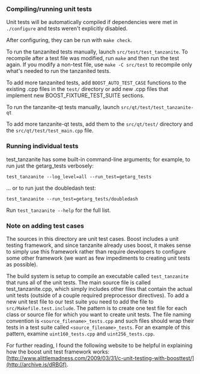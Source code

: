 ### Compiling/running unit tests

Unit tests will be automatically compiled if dependencies were met in `./configure`
and tests weren't explicitly disabled.

After configuring, they can be run with `make check`.

To run the tanzanited tests manually, launch `src/test/test_tanzanite`. To recompile
after a test file was modified, run `make` and then run the test again. If you
modify a non-test file, use `make -C src/test` to recompile only what's needed
to run the tanzanited tests.

To add more tanzanited tests, add `BOOST_AUTO_TEST_CASE` functions to the existing
.cpp files in the `test/` directory or add new .cpp files that
implement new BOOST_FIXTURE_TEST_SUITE sections.

To run the tanzanite-qt tests manually, launch `src/qt/test/test_tanzanite-qt`

To add more tanzanite-qt tests, add them to the `src/qt/test/` directory and
the `src/qt/test/test_main.cpp` file.

### Running individual tests

test_tanzanite has some built-in command-line arguments; for
example, to run just the getarg_tests verbosely:

    test_tanzanite --log_level=all --run_test=getarg_tests

... or to run just the doubledash test:

    test_tanzanite --run_test=getarg_tests/doubledash

Run `test_tanzanite --help` for the full list.

### Note on adding test cases

The sources in this directory are unit test cases.  Boost includes a
unit testing framework, and since tanzanite already uses boost, it makes
sense to simply use this framework rather than require developers to
configure some other framework (we want as few impediments to creating
unit tests as possible).

The build system is setup to compile an executable called `test_tanzanite`
that runs all of the unit tests.  The main source file is called
test_tanzanite.cpp, which simply includes other files that contain the
actual unit tests (outside of a couple required preprocessor
directives). To add a new unit test file to our test suite you need
to add the file to `src/Makefile.test.include`. The pattern is to
create one test file for each class or source file for which you want
to create unit tests.  The file naming convention is
`<source_filename>_tests.cpp` and such files should wrap their tests
in a test suite called `<source_filename>_tests`.  For an example of
this pattern, examine `uint160_tests.cpp` and `uint256_tests.cpp`.

For further reading, I found the following website to be helpful in
explaining how the boost unit test framework works:
[http://www.alittlemadness.com/2009/03/31/c-unit-testing-with-boosttest/](http://archive.is/dRBGf).
